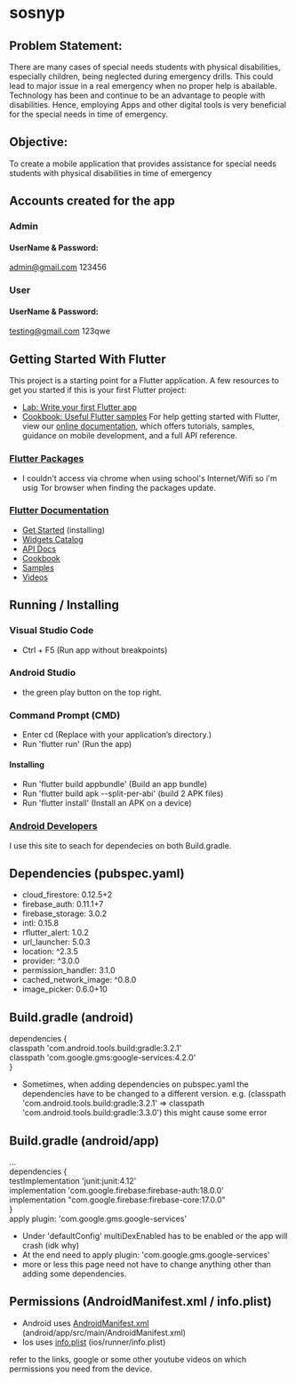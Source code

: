 # sosnyp

## Problem Statement:

There are many cases of special needs students with physical disabilities, especially children, being neglected during emergency drills. This could lead to major issue in a real emergency when no proper help is abailable. Technology has been and continue to be an advantage to people with disabilities. Hence, employing Apps and other digital tools is very beneficial for the special needs in time of emergency.

## Objective:

To create a mobile application that provides assistance for special needs students with physical disabilities in time of emergency

## Accounts created for the app

### Admin

#### UserName & Password:

admin@gmail.com 123456

### User

#### UserName & Password:

testing@gmail.com 123qwe

## Getting Started With Flutter

This project is a starting point for a Flutter application.
A few resources to get you started if this is your first Flutter project:

- [Lab: Write your first Flutter app](https://flutter.dev/docs/get-started/codelab)
- [Cookbook: Useful Flutter samples](https://flutter.dev/docs/cookbook)
  For help getting started with Flutter, view our
  [online documentation](https://flutter.dev/docs), which offers tutorials,
  samples, guidance on mobile development, and a full API reference.
  
### [Flutter Packages](https://pub.dev/flutter)

- I couldn't access via chrome when using school's Internet/Wifi so i'm usig Tor browser when finding the packages update.

### [Flutter Documentation](https://flutter.dev/docs)
- [Get Started](https://flutter.dev/docs/get-started/install) (installing)
- [Widgets Catalog](https://flutter.dev/docs/development/ui/widgets)
- [API Docs](https://api.flutter.dev/)
- [Cookbook](https://flutter.dev/docs/cookbook)
- [Samples](https://github.com/flutter/samples/blob/master/INDEX.md)
- [Videos](https://www.youtube.com/flutterdev)

## Running / Installing 

### Visual Studio Code 
- Ctrl + F5 (Run app without breakpoints)

### Android Studio 
- the green play button on the top right.

### Command Prompt (CMD) 
- Enter cd <app dir> (Replace <app dir> with your application’s directory.)
- Run 'flutter run' (Run the app)
  
#### Installing
- Run 'flutter build appbundle' (Build an app bundle)
- Run 'flutter build apk --split-per-abi' (build 2 APK files)
- Run 'flutter install' (Install an APK on a device)

### [Android Developers](https://developer.android.com/)
I use this site to seach for dependecies on both Build.gradle.

## Dependencies (pubspec.yaml)

- cloud_firestore: 0.12.5+2
- firebase_auth: 0.11.1+7
- firebase_storage: 3.0.2
- intl: 0.15.8
- rflutter_alert: 1.0.2
- url_launcher: 5.0.3
- location: ^2.3.5
- provider: ^3.0.0
- permission_handler: 3.1.0
- cached_network_image: ^0.8.0
- image_picker: 0.6.0+10

## Build.gradle (android)

dependencies {<br />
classpath 'com.android.tools.build:gradle:3.2.1'<br />
classpath 'com.google.gms:google-services:4.2.0'<br />
}<br />

- Sometimes, when adding dependencies on pubspec.yaml the dependencies have to be changed to a different version. e.g. (classpath 'com.android.tools.build:gradle:3.2.1' => classpath 'com.android.tools.build:gradle:3.3.0') this might cause some error

## Build.gradle (android/app)

...<br />
dependencies {<br />
testImplementation 'junit:junit:4.12'<br />
implementation 'com.google.firebase:firebase-auth:18.0.0'<br />
implementation "com.google.firebase:firebase-core:17.0.0"<br />
}<br />
apply plugin: 'com.google.gms.google-services'<br />

- Under 'defaultConfig' multiDexEnabled has to be enabled or the app will crash (idk why)
- At the end need to apply plugin: 'com.google.gms.google-services'
- more or less this page need not have to change anything other than adding some dependencies.

## Permissions (AndroidManifest.xml / info.plist)

- Android uses [AndroidManifest.xml](https://developer.android.com/guide/topics/manifest/manifest-intro) (android/app/src/main/AndroidManifest.xml)
- Ios uses [info.plist](https://developer.apple.com/library/archive/documentation/General/Reference/InfoPlistKeyReference/Articles/AboutInformationPropertyListFiles.html) (ios/runner/info.plist)

refer to the links, google or some other youtube videos on which permissions you need from the device.
